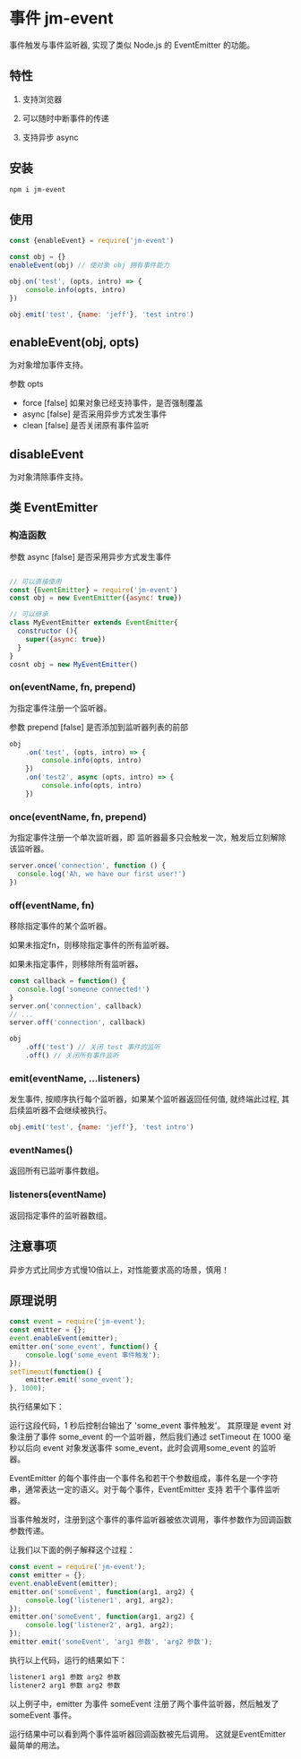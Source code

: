 # 事件 jm-event

事件触发与事件监听器, 实现了类似 Node.js 的 EventEmitter 的功能。

## 特性

1. 支持浏览器

1. 可以随时中断事件的传递

1. 支持异步 async

## 安装

```bash
npm i jm-event
```

## 使用

```javascript
const {enableEvent} = require('jm-event')

const obj = {}
enableEvent(obj) // 使对象 obj 拥有事件能力

obj.on('test', (opts, intro) => {
    console.info(opts, intro)
})

obj.emit('test', {name: 'jeff'}, 'test intro')
```

## enableEvent(obj, opts)

为对象增加事件支持。

参数 opts
- force  [false] 如果对象已经支持事件，是否强制覆盖
- async  [false] 是否采用异步方式发生事件
- clean [false] 是否关闭原有事件监听

## disableEvent

为对象清除事件支持。

## 类 EventEmitter

### 构造函数

参数 async [false] 是否采用异步方式发生事件

```javascript

// 可以直接使用
const {EventEmitter} = require('jm-event')
const obj = new EventEmitter({async: true})
```

```javascript
// 可以继承
class MyEventEmitter extends EventEmitter{
  constructor (){
    super({async: true})
  }
}
cosnt obj = new MyEventEmitter()
```

### on(eventName, fn, prepend)
     
为指定事件注册一个监听器。

参数 prepend [false] 是否添加到监听器列表的前部

```javascript
obj
    .on('test', (opts, intro) => {
        console.info(opts, intro)
    })
    .on('test2', async (opts, intro) => {
        console.info(opts, intro)
    })
```

### once(eventName, fn, prepend)

为指定事件注册一个单次监听器，即 监听器最多只会触发一次，触发后立刻解除该监听器。

```javascript
server.once('connection', function () {
  console.log('Ah, we have our first user!')
})
```

### off(eventName, fn)
    
移除指定事件的某个监听器。

如果未指定fn，则移除指定事件的所有监听器。

如果未指定事件，则移除所有监听器。

```javascript
const callback = function() {
  console.log('someone connected!')
}
server.on('connection', callback)
// ...
server.off('connection', callback)

obj
    .off('test') // 关闭 test 事件的监听
    .off() // 关闭所有事件监听
```

### emit(eventName, ...listeners)

发生事件, 按顺序执行每个监听器，如果某个监听器返回任何值, 就终端此过程, 其后续监听器不会继续被执行。

```javascript
obj.emit('test', {name: 'jeff'}, 'test intro')
```

### eventNames()

返回所有已监听事件数组。

### listeners(eventName)

返回指定事件的监听器数组。

## 注意事项

异步方式比同步方式慢10倍以上，对性能要求高的场景，慎用！


## 原理说明

```javascript
const event = require('jm-event');
const emitter = {};
event.enableEvent(emitter);
emitter.on('some_event', function() {
	console.log('some_event 事件触发');
});
setTimeout(function() {
	emitter.emit('some_event');
}, 1000);
```

执行结果如下：

运行这段代码，1 秒后控制台输出了 'some_event 事件触发'。 其原理是 event 对象注册了事件 some_event 的一个监听器，然后我们通过 setTimeout 在 1000 毫秒以后向 event 对象发送事件 some_event，此时会调用some_event 的监听器。

EventEmitter 的每个事件由一个事件名和若干个参数组成，事件名是一个字符串，通常表达一定的语义。对于每个事件，EventEmitter 支持 若干个事件监听器。

当事件触发时，注册到这个事件的事件监听器被依次调用，事件参数作为回调函数参数传递。

让我们以下面的例子解释这个过程：

```javascript
const event = require('jm-event');
const emitter = {};
event.enableEvent(emitter);
emitter.on('someEvent', function(arg1, arg2) {
	console.log('listener1', arg1, arg2);
});
emitter.on('someEvent', function(arg1, arg2) {
	console.log('listener2', arg1, arg2);
});
emitter.emit('someEvent', 'arg1 参数', 'arg2 参数');
```

执行以上代码，运行的结果如下：

```bash
listener1 arg1 参数 arg2 参数
listener2 arg1 参数 arg2 参数
```

以上例子中，emitter 为事件 someEvent 注册了两个事件监听器，然后触发了 someEvent 事件。

运行结果中可以看到两个事件监听器回调函数被先后调用。 这就是EventEmitter最简单的用法。
